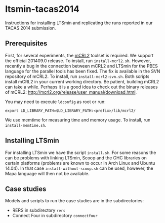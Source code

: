 ltsmin-tacas2014
================
Instructions for installing LTSmin and replicating the runs reported in our TACAS 2014 submission.

Prerequisites
--
First, for several experiments, the [mCRL2](http://mcrl2.org) toolset is required.
We support the official 201409.0 release. To install, run `install-mcrl2.sh`.
However, recently a bug in the connection between mCRL2 and LTSmin for the PBES language for the
parallel tools has been fixed. The fix is available in the SVN repository of mCRL2.
To install, run `install-mcrl2-svn.sh`.
Both scripts install mCRL2 in your current working directory.
Be patient, building mCRL2 can take a while. Perhaps it is a good idea to check out the 
binary releases of mCRL2: http://mcrl2.org/release/user_manual/download.html.

You may need to execute `ldconfig` as root or run:
```
export LD_LIBRARY_PATH=$LD_LIBRARY_PATH:<prefix>/lib/mcrl2/
```
We use memtime for measuring time and memory usage.
To install, run `install-memtime.sh`.

Installing LTSmin
--
For installing LTSmin we have the script `install.sh`. For some reasons the can be problems
with linking LTSmin, Scoop and the GHC libraries on certain platforms (problems are known to 
occur in Arch Linux and Ubuntu 14.04). In that case `install-without-scoop.sh` can be used, 
however, the Mapa language will then not be available.

Case studies
--
Models and scripts to run the case studies are in the subdirectories:
* RERS in subdirectory `rers`
* Connect Four in subdirectory `connectfour`
